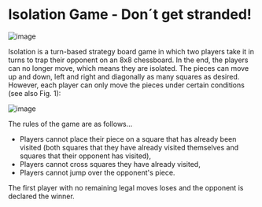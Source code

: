 # Isolation Game - Don´t get stranded!

![image](https://github.com/auroOra3/Isolation-Game/assets/75941646/b9112901-0cb4-4131-9dc1-7a75e7477e58)

Isolation is a turn-based strategy board game in which two players take it in turns to trap their opponent on an 8x8 chessboard. In the end, the players can no longer move, which means they are isolated. The pieces can move up and down, left and right and diagonally as many squares as desired. However, each player can only move the pieces under certain conditions (see also Fig. 1):

![image](https://github.com/awesom-Oo/Isolation-Game/assets/75941646/67d2b628-b4cd-4e7a-9b38-1b03f6a7a966)

The rules of the game are as follows...

- Players cannot place their piece on a square that has already been visited (both squares that they have already visited themselves and squares that their opponent has visited), 
- Players cannot cross squares they have already visited, 
- Players cannot jump over the opponent's piece. 

The first player with no remaining legal moves loses and the opponent is declared the winner.
